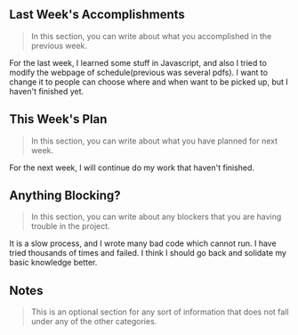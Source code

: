 ## Last Week's Accomplishments

> In this section, you can write about what you accomplished in the previous week.

For the last week, I learned some stuff in Javascript, and also I tried to modify the webpage of schedule(previous was several pdfs). I want to change it to people can choose where and when want to be picked up, but I haven't finished yet.

## This Week's Plan

> In this section, you can write about what you have planned for next week.

For the next week, I will continue do my work that haven't finished.


## Anything Blocking?

> In this section, you can write about any blockers that you are having trouble in the project.

It is a slow process, and I wrote many bad code which cannot run. I have tried thousands of times and failed. I think I should go back and solidate my basic knowledge better.

## Notes

> This is an optional section for any sort of information that does not fall under any of the other categories.
